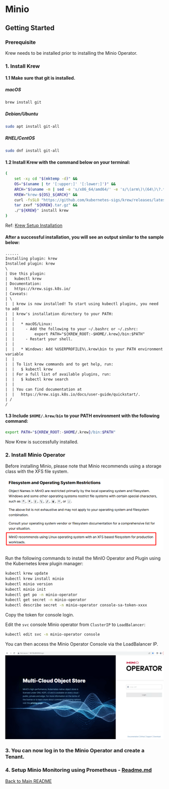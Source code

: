 # Minio

## Getting Started

### Prerequisite

Krew needs to be installed prior to installing the Minio Operator.

### 1. Install Krew

#### 1.1 Make sure that git is installed.

##### macOS
```sh
brew install git
```

##### Debian/Ubuntu
```sh
sudo apt install git-all
```

##### RHEL/CentOS
```sh
sudo dnf install git-all
```

#### 1.2 Install Krew with the command below on your terminal:

```sh
(
    set -x; cd "$(mktemp -d)" &&
    OS="$(uname | tr '[:upper:]' '[:lower:]')" &&
    ARCH="$(uname -m | sed -e 's/x86_64/amd64/' -e 's/\(arm\)\(64\)\?.*/\1\2/' -e 's/aarch64$/arm64/')" &&
    KREW="krew-${OS}_${ARCH}" &&
    curl -fsSLO "https://github.com/kubernetes-sigs/krew/releases/latest/download/${KREW}.tar.gz" &&
    tar zxvf "${KREW}.tar.gz" &&
    ./"${KREW}" install krew
)
```

Ref: [Krew Setup Installation](https://krew.sigs.k8s.io/docs/user-guide/setup/install/)

#### After a successful installation, you will see an output similar to the sample below:
```
......
Installing plugin: krew
Installed plugin: krew
\
| Use this plugin:
| 	kubectl krew
| Documentation:
| 	https://krew.sigs.k8s.io/
| Caveats:
| \
|  | krew is now installed! To start using kubectl plugins, you need to add
|  | krew's installation directory to your PATH:
|  | 
|  |   * macOS/Linux:
|  |     - Add the following to your ~/.bashrc or ~/.zshrc:
|  |         export PATH="${KREW_ROOT:-$HOME/.krew}/bin:$PATH"
|  |     - Restart your shell.
|  | 
|  |   * Windows: Add %USERPROFILE%\.krew\bin to your PATH environment variable
|  | 
|  | To list krew commands and to get help, run:
|  |   $ kubectl krew
|  | For a full list of available plugins, run:
|  |   $ kubectl krew search
|  | 
|  | You can find documentation at
|  |   https://krew.sigs.k8s.io/docs/user-guide/quickstart/.
| /
/
```

#### 1.3 Include `$HOME/.krew/bin` to your PATH environment with the following command:

```sh
export PATH="${KREW_ROOT:-$HOME/.krew}/bin:$PATH"
```

Now Krew is successfully installed.

### 2. Install Minio Operator

Before installing Minio, please note that Minio recommends using a storage class with the XFS file system.

![Alt text](image-1.png)

Run the following commands to install the MinIO Operator and Plugin using the Kubernetes krew plugin manager:

```sh
kubectl krew update
kubectl krew install minio
kubectl minio version
kubectl minio init
kubectl get po -n minio-operator
kubectl get secret -n minio-operator
kubectl describe secret -n minio-operator console-sa-token-xxxx 
```

Copy the token for console login.

Edit the `svc` console Minio operator from `ClusterIP` to `LoadBalancer`:

```sh
kubectl edit svc -n minio-operator console
```

You can then access the Minio Operator Console via the LoadBalancer IP.

![Alt text](image.png)

### 3. You can now log in to the Minio Operator and create a Tenant.

### 4. Setup Minio Monitoring using Prometheus - [Readme.md](Monitoring/README.md)

[Back to Main README](../README.md)